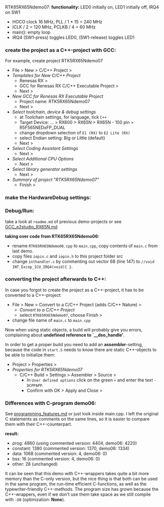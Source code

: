 RTK65RX65Ndemo07:
**functionality:** LED0 initially on, LED1 initially off, IRQ4 on SW1
- HOCO clock 16 MHz, PLL / 1 * 15 = 240 MHz
- ICLK / 2 = 120 MHz, PCLKB / 4 = 60 MHz
- main(): empty loop
- IRQ4 (SW1-press) toggles LED0, (SW1-release) toggles LED1

### create the project as a C++-project with GCC:
For example, create project RTK5RX65Ndemo07
- File > New > C/C++ Project > 
- _Templates for New C/C++ Project_
  - Renesas RX > 
  - GCC for Renesas RX C/C++ Executable Project > 
  - Next >
- _New GCC for Renesas RX Executable Project_
  - Project name: RTK5RX65Ndemo07
  - Next >
- _Select toolchain, device & debug settings_
  - at Toolchain settings, for language, tick `C++`
  - Target Device: ... > RX600 > RX65N > RX65N - 100 pin > R5F565NEDxFP_DUAL
  - change dropdown selection of `E1 (RX)` to `E2 Lite (RX)`
  - select Endian setting: Big or Little (default)
  - Next >
- _Select Coding Assistant Settings_
  - Next >
- _Select Additional CPU Options_
  - Next >
- _Select library generator settings_
  - Next >
- _Summary of project "RTK5RX65Ndemo07"_
  - Finish >

### make the HardwareDebug settings:
### Debug/Run:
take a look at `readme.md` of previous demo-projects or
 see [GCC_e2studio_RX65N.md](../GCC_e2studio_RX65N.md)

**taking over code from RTK65RX65Ndemo06:**
- rename `RTK65RX65Ndemo06.cpp` to `main.cpp`, copy contents of `main.c` from last demo.
- copy files `iopin.c` and `iopin.h` to this project folder src
- change `inthandler.c` by commenting out vector 68 (line 147) to
  `//void INT_Excep_ICU_IRQ4(void){ }`.

### converting the project afterwards to C++:
In case you forgot to create the project as a C++-project, it has to be
 converted to a C++-project:
- File > New > Convert to a C/C++ Project (adds C/C++ Nature) >
  - _Convert to a C/C++ Project_
  - select `RTK65RX65Ndemo07`, choose Finish >
- change file name of `main.c` to `main.cpp`

Now when using static objects, a build will probably give you errors,
complaining about **undefined reference to `__dso_handle'**.

In order to get a proper build you need to add an **assembler**-setting,
 because the code in `start.S` needs to know there are static C++-objects to
 be able to initialize them:
- Project > Properties > 
- _Properties for RTK5RX65Ndemo07_
  - C/C++ Build > Settings > Assembler > Source >
    - In `User defined options` click on the green `+` and enter the text `-DCPPAPP`.
    - Confirm with OK > Apply and Close >

### Differences with C-program demo06:
See [programming_features.md](./programming_features.md) or just look inside
 main.cpp. I left the original C statements as comments on the same lines, so
 it is easier to compare them with their C++-counterpart.

**result:**
 - prog: 4860 (using commented version: 4404, demo06: 4220)
 - constant: 1380 (commented version: 1370, demo06: 1334)
 - data: 1068 (commented version: 4, demo06: 0)
 - bss: 16 (commented version: 4, demo06: 0)
 - other: 28 (unchanged)

It can be seen that this demo with C++-wrappers takes quite a bit more memory
than the C-only version, but the nice thing is that both can be used in the
same program, the run-time efficient C-functions, as well as the
typewriter-friendly C++-methods.
The program size has grown because the C++-wrappers, even if we don't use them 
take space as we still compile with `-O0` (optimization: **None**).
